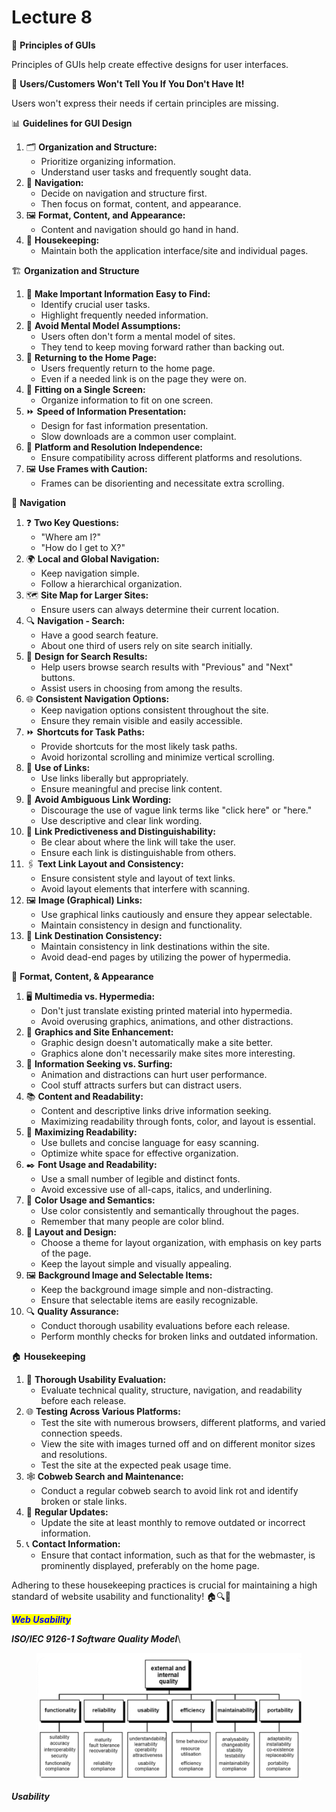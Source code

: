 # Lecture 8

📝 **Principles of GUIs**

Principles of GUIs help create effective designs for user interfaces.

👤 **Users/Customers Won't Tell You If You Don't Have It!**

Users won't express their needs if certain principles are missing.

📊 **Guidelines for GUI Design**

1. 🗂️ **Organization and Structure:**
   * Prioritize organizing information.
   * Understand user tasks and frequently sought data.
2. 🧭 **Navigation:**
   * Decide on navigation and structure first.
   * Then focus on format, content, and appearance.
3. 🖼️ **Format, Content, and Appearance:**
   * Content and navigation should go hand in hand.
4. 🧼 **Housekeeping:**
   * Maintain both the application interface/site and individual pages.

🏗️ **Organization and Structure**

1. 🧩 **Make Important Information Easy to Find:**
   * Identify crucial user tasks.
   * Highlight frequently needed information.
2. 🚫 **Avoid Mental Model Assumptions:**
   * Users often don't form a mental model of sites.
   * They tend to keep moving forward rather than backing out.
3. 🔄 **Returning to the Home Page:**
   * Users frequently return to the home page.
   * Even if a needed link is on the page they were on.
4. 📏 **Fitting on a Single Screen:**
   * Organize information to fit on one screen.
5. ⏩ **Speed of Information Presentation:**
   * Design for fast information presentation.
   * Slow downloads are a common user complaint.
6. 📱 **Platform and Resolution Independence:**
   * Ensure compatibility across different platforms and resolutions.
7. 🖼️ **Use Frames with Caution:**
   * Frames can be disorienting and necessitate extra scrolling.

🧭 **Navigation**

1. ❓ **Two Key Questions:**
   * "Where am I?"
   * "How do I get to X?"
2. 🌍 **Local and Global Navigation:**
   * Keep navigation simple.
   * Follow a hierarchical organization.
3. 🗺️ **Site Map for Larger Sites:**
   * Ensure users can always determine their current location.
4. 🔍 **Navigation - Search:**
   * Have a good search feature.
   * About one third of users rely on site search initially.
5. 🧰 **Design for Search Results:**
   * Help users browse search results with "Previous" and "Next" buttons.
   * Assist users in choosing from among the results.
6. 🌐 **Consistent Navigation Options:**
   * Keep navigation options consistent throughout the site.
   * Ensure they remain visible and easily accessible.
7. ⏩ **Shortcuts for Task Paths:**
   * Provide shortcuts for the most likely task paths.
   * Avoid horizontal scrolling and minimize vertical scrolling.
8. 🔗 **Use of Links:**
   * Use links liberally but appropriately.
   * Ensure meaningful and precise link content.
9. 🚫 **Avoid Ambiguous Link Wording:**
   * Discourage the use of vague link terms like "click here" or "here."
   * Use descriptive and clear link wording.
10. 🎯 **Link Predictiveness and Distinguishability:**
    * Be clear about where the link will take the user.
    * Ensure each link is distinguishable from others.
11. 🖇️ **Text Link Layout and Consistency:**
    * Ensure consistent style and layout of text links.
    * Avoid layout elements that interfere with scanning.
12. 🖼️ **Image (Graphical) Links:**
    * Use graphical links cautiously and ensure they appear selectable.
    * Maintain consistency in design and functionality.
13. 🔗 **Link Destination Consistency:**
    * Maintain consistency in link destinations within the site.
    * Avoid dead-end pages by utilizing the power of hypermedia.

🎨 **Format, Content, & Appearance**

1. 🖥️ **Multimedia vs. Hypermedia:**
   * Don't just translate existing printed material into hypermedia.
   * Avoid overusing graphics, animations, and other distractions.
2. 🌟 **Graphics and Site Enhancement:**
   * Graphic design doesn't automatically make a site better.
   * Graphics alone don't necessarily make sites more interesting.
3. 🚀 **Information Seeking vs. Surfing:**
   * Animation and distractions can hurt user performance.
   * Cool stuff attracts surfers but can distract users.
4. 📚 **Content and Readability:**
   * Content and descriptive links drive information seeking.
   * Maximizing readability through fonts, color, and layout is essential.
5. 📜 **Maximizing Readability:**
   * Use bullets and concise language for easy scanning.
   * Optimize white space for effective organization.
6. ✒️ **Font Usage and Readability:**
   * Use a small number of legible and distinct fonts.
   * Avoid excessive use of all-caps, italics, and underlining.
7. 🎨 **Color Usage and Semantics:**
   * Use color consistently and semantically throughout the pages.
   * Remember that many people are color blind.
8. 📐 **Layout and Design:**
   * Choose a theme for layout organization, with emphasis on key parts of the page.
   * Keep the layout simple and visually appealing.
9. 🖼️ **Background Image and Selectable Items:**
   * Keep the background image simple and non-distracting.
   * Ensure that selectable items are easily recognizable.
10. 🔍 **Quality Assurance:**
    * Conduct thorough usability evaluations before each release.
    * Perform monthly checks for broken links and outdated information.

🏠 **Housekeeping**

1. 🧪 **Thorough Usability Evaluation:**
   * Evaluate technical quality, structure, navigation, and readability before each release.
2. 🌐 **Testing Across Various Platforms:**
   * Test the site with numerous browsers, different platforms, and varied connection speeds.
   * View the site with images turned off and on different monitor sizes and resolutions.
   * Test the site at the expected peak usage time.
3. 🕸️ **Cobweb Search and Maintenance:**
   * Conduct a regular cobweb search to avoid link rot and identify broken or stale links.
4. 🔄 **Regular Updates:**
   * Update the site at least monthly to remove outdated or incorrect information.
5. 📞 **Contact Information:**
   * Ensure that contact information, such as that for the webmaster, is prominently displayed, preferably on the home page.

Adhering to these housekeeping practices is crucial for maintaining a high standard of website usability and functionality! 🏠🔍🔧

_<mark style="color:blue;">**Web Usability**</mark>_&#x20;

_**ISO/IEC 9126-1 Software Quality Model**_\


<figure><img src=".gitbook/assets/image.png" alt=""><figcaption></figcaption></figure>

_**Usability**_

